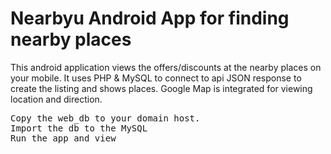 # Nearbyu Android App for finding nearby places

This android application views the offers/discounts at the nearby places on your mobile. It uses PHP & MySQL to connect to api JSON response to create the listing and shows places. Google Map is integrated for viewing location and direction.

<pre>
Copy the web_db to your domain host.
Import the db to the MySQL
Run the app and view
</pre>
